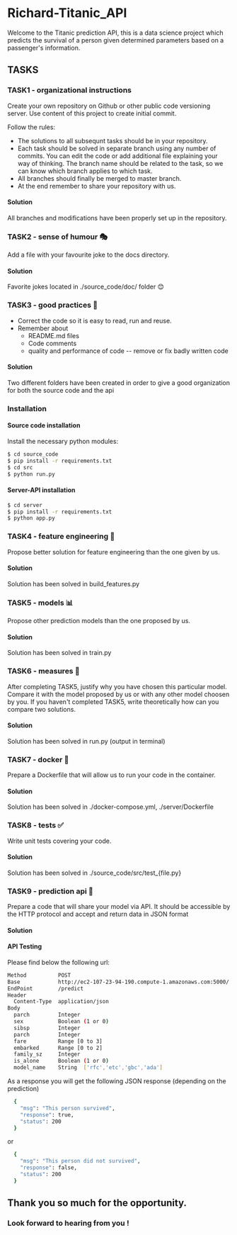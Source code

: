 # Richard-Titanic_API

Welcome to the Titanic prediction API, this is a data science project which predicts the survival of a person given determined parameters based on a passenger's information.


## TASKS

### TASK1 - organizational instructions
 Create your own repository on Github or other public code versioning server. Use content of this project to create initial commit.
 
 Follow the rules:
* The solutions to all subsequnt tasks should be in your repository.
* Each task should be solved in separate branch using any number of commits. You can edit the code or add additional file explaining your way of thinking. The branch name should be related to the task, so we can know which branch applies to which task.
* All branches should finally be merged to master branch.
* At the end remember to share your repository with us.

#### Solution

  All branches and modifications have been properly set up in the repository. 

### TASK2 - sense of humour 🎭 

Add a file with your favourite joke to the docs directory.

#### Solution
  Favorite jokes located in ./source_code/doc/ folder 😊


### TASK3 - good practices 💯
* Correct the code so it is easy to read, run and reuse.
* Remember about
  * README.md files
  * Code comments
  * quality and performance of code -- remove or fix badly written code

#### Solution

  Two different folders have been created in order to give a good organization for both the source code and the api

### Installation 

#### Source code installation
Install the necessary python modules:

```sh
$ cd source_code
$ pip install -r requirements.txt
$ cd src
$ python run.py

```

#### Server-API installation

```sh
$ cd server
$ pip install -r requirements.txt
$ python app.py
```


### TASK4 - feature engineering 🔧
Propose better solution for feature engineering than the one given by us.

#### Solution

  Solution has been solved in build_features.py

### TASK5 - models 📊 
Propose other prediction models than the one proposed by us. 

#### Solution

  Solution has been solved in train.py

### TASK6 - measures 🎯
After completing TASK5, justify why you have chosen this particular model. Compare it with the model proposed by us or with any other model choosen by you. If you haven't completed TASK5, write theoretically how can you compare two solutions.

#### Solution

  Solution has been solved in run.py (output in terminal)

### TASK7 - docker 🐳
Prepare a Dockerfile that will allow us to run your code in the container.

#### Solution

  Solution has been solved in ./docker-compose.yml, ./server/Dockerfile


### TASK8 - tests ✅
Write unit tests covering your code.

#### Solution

  Solution has been solved in ./source_code/src/test_{file.py}

### TASK9 - prediction api 📡
Prepare a code that will share your model via API. It should be accessible by the HTTP protocol and accept and return data in JSON format

#### Solution


#### API Testing 

  Please find below the following url: 
```sh
Method          POST
Base            http://ec2-107-23-94-190.compute-1.amazonaws.com:5000/
EndPoint        /predict
Header
  Content-Type  application/json
Body
  parch         Integer
  sex           Boolean (1 or 0)
  sibsp         Integer
  parch         Integer
  fare          Range [0 to 3]
  embarked      Range [0 to 2]
  family_sz     Integer
  is_alone      Boolean (1 or 0)
  model_name    String  ['rfc','etc','gbc','ada']


```

  As a response you will get the following JSON response (depending on the prediction)

```sh
  {
    "msg": "This person survived",
    "response": true,
    "status": 200
  }
```
  or
```sh
  {
    "msg": "This person did not survived",
    "response": false,
    "status": 200
  }
```


## Thank you so much for the opportunity. 
### Look forward to hearing from you !
